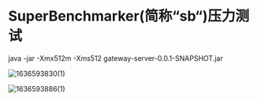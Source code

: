 # SuperBenchmarker(简称“sb“)压力测试
java -jar -Xmx512m -Xms512 gateway-server-0.0.1-SNAPSHOT.jar

![1636593830(1)](https://user-images.githubusercontent.com/18158758/141220133-9accea74-a8f5-4549-a904-48222ae1a728.png)

![1636593886(1)](https://user-images.githubusercontent.com/18158758/141220204-51dbe788-06c3-4e44-9c6e-34fdcf5b0805.png)
